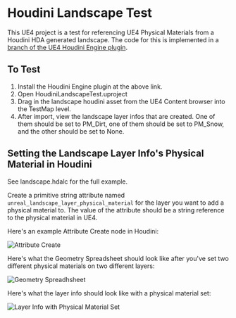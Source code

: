 # Houdini Landscape Test
This UE4 project is a test for referencing UE4 Physical Materials from a
Houdini HDA generated landscape. The code for this is implemented in a [branch of
the UE4 Houdini Engine plugin](https://github.com/drichardson/HoudiniEngineForUnreal/tree/landscape-layerinfo-physicsmaterial).

## To Test
1. Install the Houdini Engine plugin at the above link.
2. Open HoudiniLandscapeTest.uproject
3. Drag in the landscape houdini asset from the UE4 Content browser into the TestMap level.
4. After import, view the landscape layer infos that are created. One of them should be set to PM_Dirt, one of them should be set to PM_Snow, and the other should be set to None.

## Setting the Landscape Layer Info's Physical Material in Houdini

See landscape.hdalc for the full example.

Create a primitive string attribute named `unreal_landscape_layer_physical_material` for the layer you want to add a physical
material to. The value of the attribute should be a string reference to the physical material in UE4.

Here's an example Attribute Create node in Houdini:

![Attribute Create](https://github.com/drichardson/UE4Examples/blob/master/HoudiniLandscapeTest/attributes.png)

Here's what the Geometry Spreadsheet should look like after you've set two different physical materials on two different layers:

![Geometry Spreadhsheet](https://github.com/drichardson/UE4Examples/blob/master/HoudiniLandscapeTest/geometry_spreadsheet.png)

Here's what the layer info should look like with a physical material set:

![Layer Info with Physical Material Set](https://github.com/drichardson/UE4Examples/blob/master/HoudiniLandscapeTest/layer_info.png)

